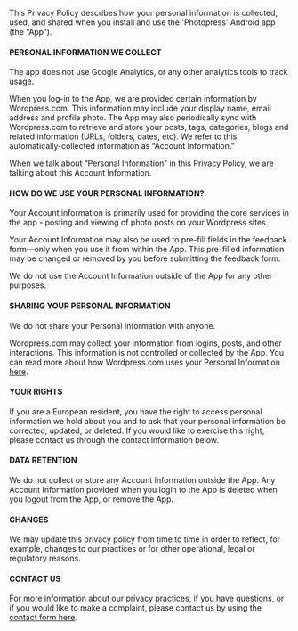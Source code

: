 This Privacy Policy describes how your personal information is collected, used, and shared when you install and use the 'Photopress' Android app (the “App”).


#### PERSONAL INFORMATION WE COLLECT

The app does not use Google Analytics, or any other analytics tools to track usage.

When you log-in to the App, we are provided certain information by Wordpress.com. This information may include your display name, email address and profile photo. The App may also periodically sync with Wordpress.com to retrieve and store your posts, tags, categories, blogs and related information (URLs, folders, dates, etc). We refer to this automatically-collected information as “Account Information.”

When we talk about “Personal Information” in this Privacy Policy, we are talking about this Account Information.


#### HOW DO WE USE YOUR PERSONAL INFORMATION?

Your Account information is primarily used for providing the core services in the app - posting and viewing of photo posts on your Wordpress sites.

Your Account Information may also be used to pre-fill fields in the feedback form—only when you use it from within the App. This pre-filled information may be changed or removed by you before submitting the feedback form.

We do not use the Account Information outside of the App for any other purposes.


#### SHARING YOUR PERSONAL INFORMATION

We do not share your Personal Information with anyone.

Wordpress.com may collect your information from logins, posts, and other interactions. This information is not controlled or collected by the App. You can read more about how Wordpress.com uses your Personal Information [here](https://automattic.com/privacy/).


#### YOUR RIGHTS

If you are a European resident, you have the right to access personal information we hold about you and to ask that your personal information be corrected, updated, or deleted. If you would like to exercise this right, please contact us through the contact information below.

#### DATA RETENTION

We do not collect or store any Account Information outside the App. Any Account Information provided when you login to the App is deleted when you logout from the App, or remove the App.

#### CHANGES

We may update this privacy policy from time to time in order to reflect, for example, changes to our practices or for other operational, legal or regulatory reasons.


#### CONTACT US

For more information about our privacy practices, if you have questions, or if you would like to make a complaint, please contact us by using the [contact form here](https://docs.google.com/forms/d/e/1FAIpQLSf9_ku3EUkAOpHjfXGTr4qcWYUmaQpxYEj-WfkDdiwjryrGGQ/viewform?usp=pp_url&entry.1545185881=AcceleReader+for+Instapaper+(Android)&entry.984758361=Others&entry.1609176506=Ref:+Privacy+policy).
